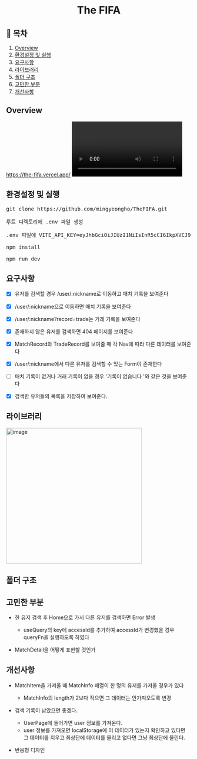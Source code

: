 <h1 align='center'>The FIFA</h1>

## 📖 목차

<ol>
    <li>
        <a href='#overview'>Overview</a>
    </li>
    <li>
        <a href='#run'>환경설정 및 실행</a>
    </li>
    <li>
        <a href='#features'>요구사항</a>
    </li>
    <li>
        <a href='#library'>라이브러리</a>
    </li>
    <li>
        <a href='#structure'>폴더 구조</a>
    </li>
    <li>
        <a href='#agonize'>고민한 부분</a>
    </li>
    <li>
        <a href='#improve'>개선사항</a>
    </li>
    
</ol>

<h2 id='overview'>Overview</h2>

https://the-fifa.vercel.app/
<video src='https://user-images.githubusercontent.com/57670160/215488152-4da19a22-9327-4760-86a5-a8504f5ce0b6.mov' />

<h2 id='run'>환경설정 및 실행</h2>

<pre>
git clone https://github.com/mingyeongho/TheFIFA.git

루트 디렉토리에 .env 파일 생성

.env 파일에 VITE_API_KEY=eyJhbGciOiJIUzI1NiIsInR5cCI6IkpXVCJ9.eyJYLUFwcC1SYXRlLUxpbWl0IjoiMjAwMDA6MTAiLCJhY2NvdW50X2lkIjoiOTkwNTAxMzA3IiwiYXV0aF9pZCI6IjQiLCJleHAiOjE3MzA0NzQ0NTksImlhdCI6MTY2NzQwMjQ1OSwibmJmIjoxNjY3NDAyNDU5LCJzZXJ2aWNlX2lkIjoiNDMwMDExNDgxIiwidG9rZW5fdHlwZSI6IkFjY2Vzc1Rva2VuIn0.EYTRexKJMPOEFwbR8SKUfoDM734OKXFDIBEJVDp1vh4 추가

npm install

npm run dev
</pre>

<h2 id='features'>요구사항</h2>

- [x] 유저를 검색할 경우 /user/:nickname로 이동하고 매치 기록을 보여준다

- [x] /user/:nickname으로 이동하면 매치 기록을 보여준다

- [x] /user/:nickname?record=trade는 거래 기록을 보여준다

- [x] 존재하지 않은 유저를 검색하면 404 페이지를 보여준다

- [x] MatchRecord와 TradeRecord를 보여줄 때 각 Nav에 따라 다른 데이터를 보여준다

- [x] /user/:nickname에서 다른 유저를 검색할 수 있는 Form이 존재한다

- [ ] 매치 기록이 없거나 거래 기록이 없을 경우 '기록이 없습니다 '와 같은 것을 보여준다

- [x] 검색한 유저들의 목록을 저장하여 보여준다.

<h2 id='library'>라이브러리</h2>

<img width="369" alt="image" src="https://user-images.githubusercontent.com/57670160/215384941-549d6ce1-9a43-4064-bae8-f7511a6a9d52.png">

<h2 id='structure'>폴더 구조</h2>

<h2 id='agonize'>고민한 부분</h2>

- 한 유저 검색 후 Home으로 가서 다른 유저를 검색하면 Error 발생

  - useQuery의 key에 accessId를 추가하여 accessId가 변경했을 경우 queryFn을 실행하도록 하였다

- MatchDetail을 어떻게 표현할 것인가

<h2 id='improve'>개선사항</h2>

- MatchItem을 가져올 때 MatchInfo 배열이 한 명의 유저를 가져올 경우가 있다

  - MatchInfo의 length가 2보다 작으면 그 데이터는 안가져오도록 변경

- 검색 기록이 남았으면 좋겠다.

  - UserPage에 들어가면 user 정보를 가져온다.
  - user 정보를 가져오면 localStorage에 이 데이터가 있는지 확인하고 있다면 그 데이터를 지우고 최상단에 데이터를 올리고 없다면 그냥 최상단에 올린다.

- 반응형 디자인

